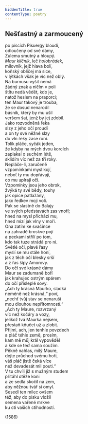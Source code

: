 ```yaml
---
hiddenTitle: true
contentType: poetry
---
```


<section>

## Nešťastný a zarmoucený

po píscích Pisuergy bloudí,  
odloučený od své dámy,  
Zulema smutný a hloupý.  
_Maur klíčník_, leč _holobrádek_,  
milovník, jejž hlava bolí,  
koňský obličej má sice,  
v lýtkách však je víc než oblý.  
Na burnusu vyšit nemá  
žádný znak a ničím v poli  
štítu nedá vědět, kdo je,  
natož heslem na praporci;  
ten Maur takový je trouba,  
že se dosud nenarodil  
básník, který by mu ušil  
veršem šat, jenž by jej zdobil.  
Jako rozvodněná řeka  
slzy z jeho očí proudí  
a on ty své něžné slzy  
do vln řeky zase roní.  
Tolik pláče, syčák jeden,  
že kdyby na mých dvou korcích  
zaplakal o suchém létě,  
sklidím víc než za tři roky.  
Nepláče-li, zaručeně  
vzpomínkami mysl kojí,  
neboť ty mu dopřávají,  
co mu upírají oči.  
Vzpomínky jsou jeho obrok,  
žvýká ty své bědy, touhy  
jak opice patlažány,  
jako ředkev moji voli.  
Pak se slastně do Balajy  
ve svých představách zas vnoří;  
hned na mysl přichází mu,  
hned mizí jak vlny v moři.  
Ona zatím ke svačince  
na zahradě broskve pojí  
a peckami střílí po tom,  
kdo tak tuze strádá pro ni.  
Světlé oči, plavé řasy  
myslí se mu stále honí,  
jak z těch očí blesky srší  
a z řas šípy Amorovy.  
Do očí své krásné dámy  
Maur se zadumaně boří  
jak krahujec ostrým spárem  
do očí přisleplé sovy.  
„Ach ty krásná Maurko, sladká  
neméně než krásná,“ poví,  
„nechť tvůj stav se nenaruší  
mou dlouhou nepřítomností.“  
„Ach ty Maure, rozvrzaný  
víc než kočáry a vozy,  
jelikož tvá Maurka nejsem,  
přestaň kňučet už a zlobit.  
Přijmi, ach, jen tenhle povzdech  
a pláč téhle země, prosím,  
kam mě můj král vypověděl  
a kde se teď sama soužím.  
Pěkně nahlas, milý Maure,  
dejte průchod svému hoři,  
váš pláč jistě čeká více  
než devadesát mil pouti.“  
V tu chvíli již s mužným studem  
přitáhl otěže koni  
a ze sedla skočil na zem,  
aby něžnou tvář si omyl.  
Sesedl ten milec ovšem  
též, aby do písku vložil  
semena vařené mrkve  
ku cti vašich ctihodností.

(1586)

</section>
